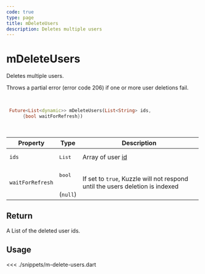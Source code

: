 ```yaml
---
code: true
type: page
title: mDeleteUsers
description: Deletes multiple users
---
```


# mDeleteUsers

Deletes multiple users.

Throws a partial error (error code 206) if one or more user deletions fail.

<br />

```dart
 Future<List<dynamic>> mDeleteUsers(List<String> ids,
      {bool waitForRefresh})
```

<br />

| Property | Type | Description |
|--- |--- |--- |
| `ids` | <pre>List<String></pre> | Array of user [id](/core/2/guides/main-concepts/authentication#kuzzle-user-identifier-kuid) |
| `waitForRefresh` | <pre>bool</pre><br />(`null`) | If set to `true`, Kuzzle will not respond until the users deletion is indexed |

## Return

A List of the deleted user ids.

## Usage

<<< ./snippets/m-delete-users.dart
